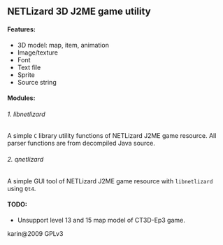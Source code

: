 ## NETLizard 3D J2ME game utility

#### Features:
 - 3D model: map, item, animation
 - Image/texture
 - Font
 - Text file
 - Sprite
 - Source string

#### Modules:
###### 1. libnetlizard
 A simple `C` library utility functions of NETLizard J2ME game resource.
 All parser functions are from decompiled Java source.

###### 2. qnetlizard
 A simple GUI tool of NETLizard J2ME game resource with `libnetlizard` using `Qt4`.
 
#### TODO:
 - Unsupport level 13 and 15 map model of CT3D-Ep3 game.

karin@2009 GPLv3
